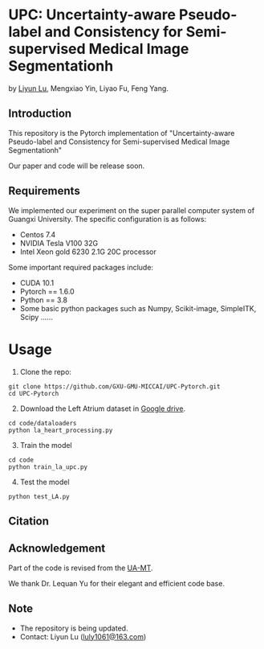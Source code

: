 # UPC: Uncertainty-aware Pseudo-label and Consistency for Semi-supervised Medical Image Segmentationh

by [Liyun Lu](https://github.com/liyun-lu), Mengxiao Yin, Liyao Fu, Feng Yang.

## Introduction
This repository is the Pytorch implementation of "Uncertainty-aware Pseudo-label and Consistency for Semi-supervised Medical Image Segmentationh"

Our paper and code will be release soon.

## Requirements
We implemented our experiment on the super parallel computer system of Guangxi University. The specific configuration is as follows:
* Centos 7.4
* NVIDIA Tesla V100 32G
* Intel Xeon gold 6230 2.1G 20C processor

Some important required packages include:
* CUDA 10.1
* Pytorch == 1.6.0
* Python == 3.8 
* Some basic python packages such as Numpy, Scikit-image, SimpleITK, Scipy ......

# Usage

1. Clone the repo:
```
git clone https://github.com/GXU-GMU-MICCAI/UPC-Pytorch.git 
cd UPC-Pytorch
```

2. Download the Left Atrium dataset in [Google drive](https://drive.google.com/file/d/1CKEtfOGRQhjySYf4MnTgrdEOcuYbBC2t/view?usp=sharing).
```
cd code/dataloaders
python la_heart_processing.py
```

3. Train the model
```
cd code
python train_la_upc.py
```

4. Test the model
```
python test_LA.py
```

## Citation

## Acknowledgement
Part of the code is revised from the [UA-MT](https://github.com/yulequan/UA-MT).

We thank Dr. Lequan Yu for their elegant and efficient code base.

## Note
* The repository is being updated.
* Contact: Liyun Lu (luly1061@163.com)
